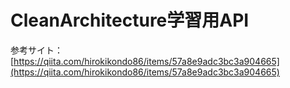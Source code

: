 # CleanArchitecture学習用API
参考サイト：[https://qiita.com/hirokikondo86/items/57a8e9adc3bc3a904665](https://qiita.com/hirokikondo86/items/57a8e9adc3bc3a904665)